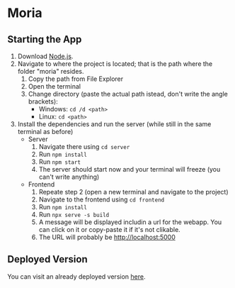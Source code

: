 # Moria

## Starting the App

1. Download [Node.js](https://nodejs.org/en/download/).
2. Navigate to where the project is located; that is the path where the folder "moria" resides.
   1. Copy the path from File Explorer
   2. Open the terminal
   3. Change directory (paste the actual path istead, don't write the angle brackets):
      - Windows:
        `cd /d <path>`
      - Linux:
        `cd <path>`
3. Install the dependencies and run the server (while still in the same terminal as before)
   - Server
     1. Navigate there using `cd server`
     2. Run `npm install`
     3. Run `npm start`
     4. The server should start now and your terminal will freeze (you can't write anything)
   - Frontend
     1. Repeate step 2 (open a new terminal and navigate to the project)
     2. Navigate to the frontend using `cd frontend`
     3. Run `npm install`
     4. Run `npx serve -s build`
     5. A message will be displayed includin a url for the webapp. You can click on it or copy-paste it if it's not clikable.
     6. The URL will probably be [http://localhost:5000](http://localhost:5000)

## Deployed Version

You can visit an already deployed version [here](https://moria-asu.herokuapp.com/).
